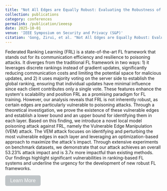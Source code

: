 ```yaml
---
title: "Not All Edges are Equally Robust: Evaluating the Robustness of Ranking-Based Federated Learning"
collection: publications
category: conferences
permalink: /publication/ieeesp
date: 2025-10-01
venue: 'IEEE Symposium on Security and Privacy (S&P)'
citation: 'Gong, Zirui, et al. "Not All Edges are Equally Robust: Evaluating the Robustness of Ranking-Based Federated Learning." arXiv preprint arXiv:2503.08976 (2025).'
---
```

Federated Ranking Learning (FRL) is a state-of-the-art FL framework that stands out for its communication efficiency and resilience to poisoning attacks. It diverges from the traditional FL framework in two ways: 1) it leverages discrete rankings instead of gradient updates, significantly reducing communication costs and limiting the potential space for malicious updates, and 2) it uses majority voting on the server side to establish the global ranking, ensuring that individual updates have minimal influence since each client contributes only a single vote. These features enhance the system's scalability and position FRL as a promising paradigm for FL training.
However, our analysis reveals that FRL is not inherently robust, as certain edges are particularly vulnerable to poisoning attacks. Through a theoretical investigation, we prove the existence of these vulnerable edges and establish a lower bound and an upper bound for identifying them in each layer. Based on this finding, we introduce a novel local model poisoning attack against FRL, namely the Vulnerable Edge Manipulation (VEM) attack. The VEM attack focuses on identifying and perturbing the most vulnerable edges in each layer and leveraging an optimization-based approach to maximize the attack's impact. Through extensive experiments on benchmark datasets, we demonstrate that our attack achieves an overall 53.23% attack impact and is 3.7x more impactful than existing methods. Our findings highlight significant vulnerabilities in ranking-based FL systems and underline the urgency for the development of new robust FL frameworks.

<a href="https://gongzir1.github.io/vem.github.io/" target="_blank">
  <button style="padding: 8px 16px; font-size: 16px; background-color:rgb(191, 196, 199); color: white; border: none; border-radius: 5px; cursor: pointer;">
    Learn More
  </button>
</a>
